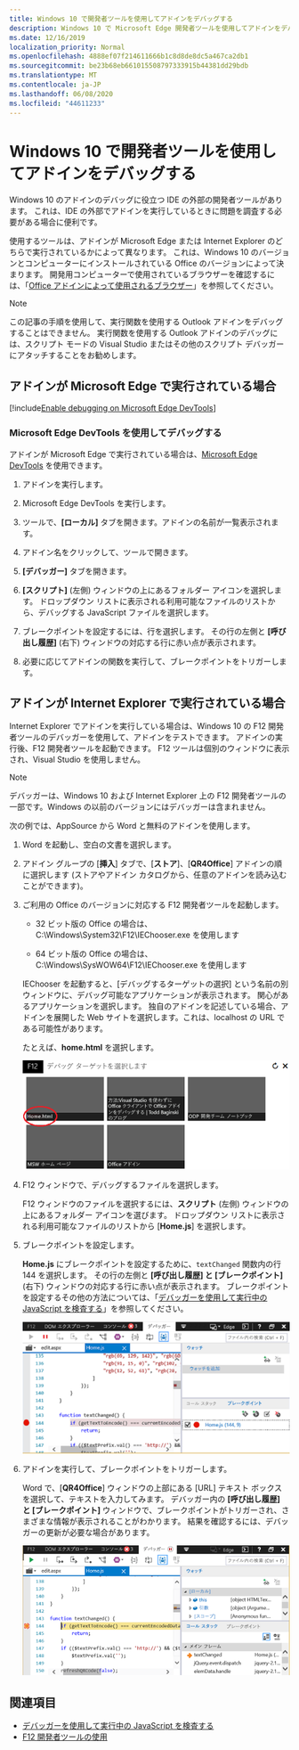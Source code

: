 ```yaml
---
title: Windows 10 で開発者ツールを使用してアドインをデバッグする
description: Windows 10 で Microsoft Edge 開発者ツールを使用してアドインをデバッグする
ms.date: 12/16/2019
localization_priority: Normal
ms.openlocfilehash: 4888ef07f214611666b1c8d8de8dc5a467ca2db1
ms.sourcegitcommit: be23b68eb661015508797333915b44381dd29bdb
ms.translationtype: MT
ms.contentlocale: ja-JP
ms.lasthandoff: 06/08/2020
ms.locfileid: "44611233"
---
```

# <a name="debug-add-ins-using-developer-tools-on-windows-10"></a>Windows 10 で開発者ツールを使用してアドインをデバッグする

Windows 10 のアドインのデバッグに役立つ IDE の外部の開発者ツールがあります。 これは、IDE の外部でアドインを実行しているときに問題を調査する必要がある場合に便利です。

使用するツールは、アドインが Microsoft Edge または Internet Explorer のどちらで実行されているかによって異なります。 これは、Windows 10 のバージョンとコンピューターにインストールされている Office のバージョンによって決まります。 開発用コンピューターで使用されているブラウザーを確認するには、「[Office アドインによって使用されるブラウザー](../concepts/browsers-used-by-office-web-add-ins.md)」を参照してください。

> [!NOTE]
> この記事の手順を使用して、実行関数を使用する Outlook アドインをデバッグすることはできません。 実行関数を使用する Outlook アドインのデバッグには、スクリプト モードの Visual Studio またはその他のスクリプト デバッガーにアタッチすることをお勧めします。

## <a name="when-the-add-in-is-running-in-microsoft-edge"></a>アドインが Microsoft Edge で実行されている場合

[!include[Enable debugging on Microsoft Edge DevTools](../includes/enable-debugging-on-edge-devtools.md)]

### <a name="debug-using-microsoft-edge-devtools"></a>Microsoft Edge DevTools を使用してデバッグする

アドインが Microsoft Edge で実行されている場合は、[Microsoft Edge DevTools](https://www.microsoft.com/p/microsoft-edge-devtools-preview/9mzbfrmz0mnj?activetab=pivot%3Aoverviewtab) を使用できます。

1. アドインを実行します。

2. Microsoft Edge DevTools を実行します。

3. ツールで、**[ローカル]** タブを開きます。アドインの名前が一覧表示されます。

4. アドイン名をクリックして、ツールで開きます。

5. **[デバッガー]** タブを開きます。 

6. **[スクリプト]** (左側) ウィンドウの上にあるフォルダー アイコンを選択します。 ドロップダウン リストに表示される利用可能なファイルのリストから、デバッグする JavaScript ファイルを選択します。

7. ブレークポイントを設定するには、行を選択します。 その行の左側と **[呼び出し履歴]** (右下) ウィンドウの対応する行に赤い点が表示されます。

8. 必要に応じてアドインの関数を実行して、ブレークポイントをトリガーします。

## <a name="when-the-add-in-is-running-in-internet-explorer"></a>アドインが Internet Explorer で実行されている場合

Internet Explorer でアドインを実行している場合は、Windows 10 の F12 開発者ツールのデバッガーを使用して、アドインをテストできます。 アドインの実行後、F12 開発者ツールを起動できます。 F12 ツールは個別のウィンドウに表示され、Visual Studio を使用しません。

> [!NOTE]
> デバッガーは、Windows 10 および Internet Explorer 上の F12 開発者ツールの一部です。Windows の以前のバージョンにはデバッガーは含まれません。 

次の例では、AppSource から Word と無料のアドインを使用します。

1. Word を起動し、空白の文書を選択します。 
    
2. アドイン グループの [**挿入**] タブで、[**ストア**]、[**QR4Office**] アドインの順に選択します  (ストアやアドイン カタログから、任意のアドインを読み込むことができます)。
    
3. ご利用の Office のバージョンに対応する F12 開発者ツールを起動します。
    
   - 32 ビット版の Office の場合は、C:\Windows\System32\F12\IEChooser.exe を使用します
    
   - 64 ビット版の Office の場合は、C:\Windows\SysWOW64\F12\IEChooser.exe を使用します
    
   IEChooser を起動すると、[デバッグするターゲットの選択] という名前の別ウィンドウに、デバッグ可能なアプリケーションが表示されます。 関心があるアプリケーションを選択します。 独自のアドインを記述している場合、アドインを展開した Web サイトを選択します。これは、localhost の URL である可能性があります。 
    
   たとえば、**home.html** を選択します。 
    
   ![バブルのアドインをポイントする IEChooser 画面](../images/choose-target-to-debug.png)

4. F12 ウィンドウで、デバッグするファイルを選択します。
    
   F12 ウィンドウのファイルを選択するには、**スクリプト** (左側) ウィンドウの上にあるフォルダー アイコンを選びます。 ドロップダウン リストに表示される利用可能なファイルのリストから [**Home.js**] を選択します。
    
5. ブレークポイントを設定します。
    
   **Home.js** にブレークポイントを設定するために、`textChanged` 関数内の行 144 を選択します。 その行の左側と **[呼び出し履歴] と [ブレークポイント]** (右下) ウィンドウの対応する行に赤い点が表示されます。 ブレークポイントを設定するその他の方法については、「[デバッガーを使用して実行中の JavaScript を検査する](/previous-versions/windows/internet-explorer/ie-developer/samples/dn255007(v=vs.85))」を参照してください。 
    
   ![home.js ファイルのブレーキポイントを含むデバッガー](../images/debugger-home-js-02.png)

6. アドインを実行して、ブレークポイントをトリガーします。
    
   Word で、[**QR4Office**] ウィンドウの上部にある [URL] テキスト ボックスを選択して、テキストを入力してみます。 デバッガー内の **[呼び出し履歴] と [ブレークポイント]** ウィンドウで、ブレークポイントがトリガーされ、さまざまな情報が表示されることがわかります。 結果を確認するには、デバッガーの更新が必要な場合があります。
    
   ![トリガーされたブレークポイントの結果を含むデバッガー](../images/debugger-home-js-01.png)


## <a name="see-also"></a>関連項目

- [デバッガーを使用して実行中の JavaScript を検査する](/previous-versions/windows/internet-explorer/ie-developer/samples/dn255007(v=vs.85))
- [F12 開発者ツールの使用](/previous-versions/windows/internet-explorer/ie-developer/samples/bg182326(v=vs.85))
